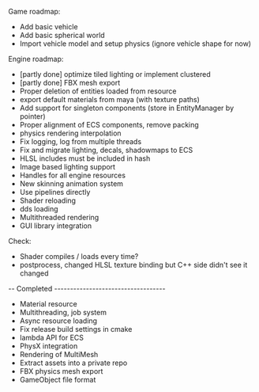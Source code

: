 Game roadmap:
- Add basic vehicle
- Add basic spherical world
- Import vehicle model and setup physics (ignore vehicle shape for now)

Engine roadmap:
- [partly done] optimize tiled lighting or implement clustered
- [partly done] FBX mesh export
- Proper deletion of entities loaded from resource
- export default materials from maya (with texture paths)
- Add support for singleton components (store in EntityManager by pointer)
- Proper alignment of ECS components, remove packing
- physics rendering interpolation
- Fix logging, log from multiple threads
- Fix and migrate lighting, decals, shadowmaps to ECS
- HLSL includes must be included in hash
- Image based lighting support
- Handles for all engine resources
- New skinning animation system
- Use pipelines directly
- Shader reloading
- dds loading
- Multithreaded rendering
- GUI library integration

Check:
- Shader compiles / loads every time?
- postprocess, changed HLSL texture binding but C++ side didn't see it changed

-- Completed -----------------------------------

+ Material resource
+ Multithreading, job system
+ Async resource loading
+ Fix release build settings in cmake
+ lambda API for ECS
+ PhysX integration 
+ Rendering of MultiMesh
+ Extract assets into a private repo
+ FBX physics mesh export
+ GameObject file format